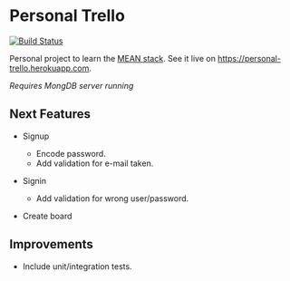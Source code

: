 # Personal Trello

[![Build Status](https://travis-ci.org/nandokakimoto/personal-trello.svg?branch=master)](https://travis-ci.org/nandokakimoto/personal-trello)

Personal project to learn the [MEAN stack](http://mean.io/#!/).
See it live on https://personal-trello.herokuapp.com.

*Requires MongDB server running*

## Next Features

* Signup
  * Encode password.
  * Add validation for e-mail taken.

* Signin
  * Add validation for wrong user/password.

* Create board

## Improvements

* Include unit/integration tests.
